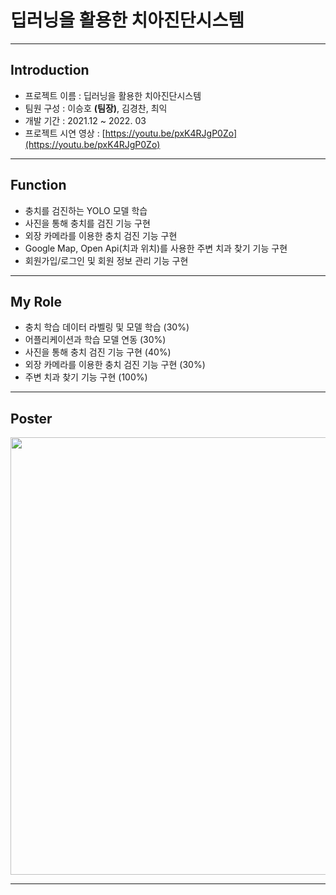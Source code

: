 # 딥러닝을 활용한 치아진단시스템

---

## Introduction
* 프로젝트 이름  :  딥러닝을 활용한 치아진단시스템
* 팀원 구성  :  이승호 **(팀장)**, 김경찬, 최익
* 개발 기간  :  2021.12 ~ 2022. 03 
* 프로젝트 시연 영상 : [https://youtu.be/pxK4RJgP0Zo](https://youtu.be/pxK4RJgP0Zo)

---

## Function
  * 충치를 검진하는 YOLO 모델 학습
  * 사진을 통해 충치를 검진 기능 구현
  * 외장 카메라를 이용한 충치 검진 기능 구현
  * Google Map, Open Api(치과 위치)를 사용한 주변 치과 찾기 기능 구현
  * 회원가입/로그인 및 회원 정보 관리 기능 구현


---

## My Role
  * 충치 학습 데이터 라벨링 및 모델 학습 (30%)
  * 어플리케이션과 학습 모델 연동 (30%)
  * 사진을 통해 충치 검진 기능 구현 (40%)
  * 외장 카메라를 이용한 충치 검진 기능 구현 (30%)
  * 주변 치과 찾기 기능 구현 (100%)


---

## Poster
<img src="https://user-images.githubusercontent.com/84487848/212281782-e1ef7c7a-1ac9-47aa-ab39-7fa9a3ab6c90.png" width="700" height="700">

---
